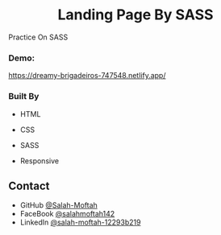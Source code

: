 
<h1 align="center">Landing Page By SASS</h1>

<div>
   Practice On SASS
</div>

<div><h3>Demo: </h3><a href="https://dreamy-brigadeiros-747548.netlify.app/" target="_blank">https://dreamy-brigadeiros-747548.netlify.app/</a></div>



### Built By

- HTML
- CSS
- SASS

- Responsive

## Contact

- GitHub [@Salah-Moftah](https://github.com/Salah-Moftah)
- FaceBook [@salahmoftah142](https://www.facebook.com/salahmoftah142)
- LinkedIn [@salah-moftah-12293b219](https://www.linkedin.com/in/salah-moftah-12293b219)
